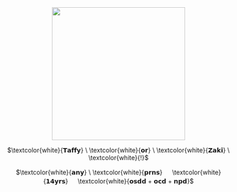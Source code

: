 <div align="center">
  <img height="300" src="https://64.media.tumblr.com/1088c28661e1abeac9147d9027396a2d/a15e95d7052f3fdf-d9/s500x750/1379e0890a80028ef74c04d44966e76925bc62ab.pnj"  />
</div>

<p align="center">
$\textcolor{white}{𝗧𝗮𝗳𝗳𝘆} \ \textcolor{white}{𝗼𝗿} \ \textcolor{white}{𝗭𝗮𝗸𝗶} \ \textcolor{white}{!}$
</p>
<p align="center">
$\textcolor{white}{𝗮𝗻𝘆} \ \textcolor{white}{𝗽𝗿𝗻𝘀} 　     \textcolor{white}{𝟭𝟰𝘆𝗿𝘀} 　 \textcolor{white}{𝗼𝘀𝗱𝗱  + 𝗼𝗰𝗱 +  𝗻𝗽𝗱}$
</p>‎ ‎ ‎ ‎ ‎ ‎ ‎ ‎ ‎ ‎‎ ‎ ‎ ‎ ‎ ‎ ‎ ‎ ‎ ‎ ‎ ‎ ‎ ‎ ‎ ‎ ‎ ‎ ‎ ‎ ‎ ‎ ‎  ‎ ‎‎ ‎ ‎ ‎ ‎ ‎ ‎ ‎ ‎ ‎ ‎ ‎ ‎  ‎ ‎ ‎‎ ‎ ‎‎
